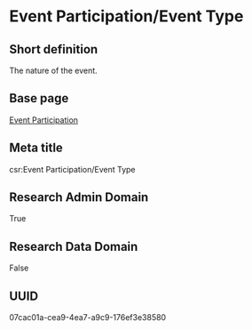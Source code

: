 # Event Participation/Event Type
## Short definition
The nature of the event.
## Base page
[Event Participation](../../Objects/Event%20Participation.md)
## Meta title
csr:Event Participation/Event Type
## Research Admin Domain
True
## Research Data Domain
False
## UUID
07cac01a-cea9-4ea7-a9c9-176ef3e38580
